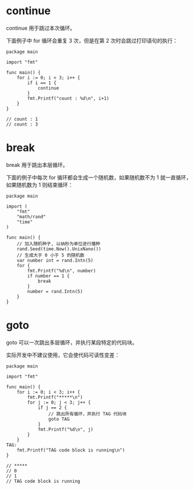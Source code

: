 # continue

continue 用于跳过本次循环。

下面例子中 for 循环会重复 3 次，但是在第 2 次时会跳过打印语句的执行：

```
package main

import "fmt"

func main() {
	for i := 0; i < 3; i++ {
		if i == 1 {
			continue
		}
		fmt.Printf("count : %d\n", i+1)
	}
}

// count : 1
// count : 3
```



# break

break 用于跳出本层循环。

下面的例子中每次 for 循环都会生成一个随机数，如果随机数不为 1 就一直循环，如果随机数为 1 则结束循环：

```
package main

import (
	"fmt"
	"math/rand"
	"time"
)

func main() {
	// 加入随机种子, 以纳秒为单位进行播种
	rand.Seed(time.Now().UnixNano())
	// 生成大于 0 小于 5 的随机数
	var number int = rand.Intn(5)
	for {
		fmt.Printf("%d\n", number)
		if number == 1 {
			break
		}
		number = rand.Intn(5)
	}
}
```



# goto

goto 可以一次跳出多层循环，并执行某段特定的代码块。

实际开发中不建议使用，它会使代码可读性变差：

```
package main

import "fmt"

func main() {
	for i := 0; i < 3; i++ {
		fmt.Printf("*****\n")
		for j := 0; j < 3; j++ {
			if j == 2 {
				// 跳出所有循环，并执行 TAG 代码块
				goto TAG
			}
			fmt.Printf("%d\n", j)
		}
	}
TAG:
	fmt.Printf("TAG code block is running\n")
}

// *****
// 0
// 1
// TAG code block is running
```

